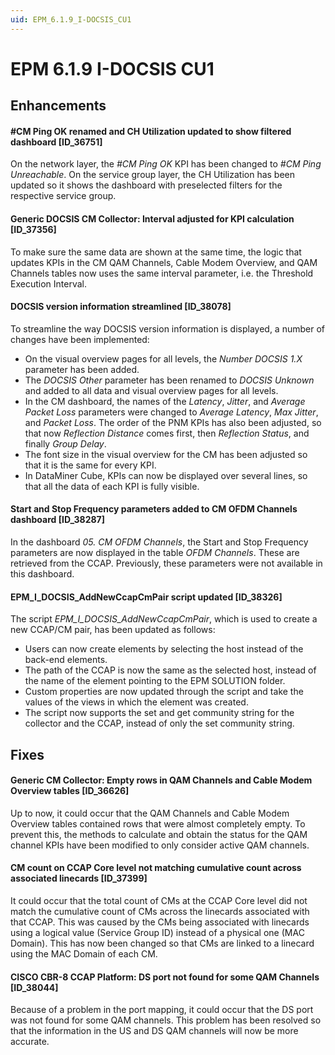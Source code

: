 ```yaml
---
uid: EPM_6.1.9_I-DOCSIS_CU1
---
```


# EPM 6.1.9 I-DOCSIS CU1

## Enhancements

#### #CM Ping OK renamed and CH Utilization updated to show filtered dashboard [ID_36751]

​On the network layer, the *#CM Ping OK* KPI has been changed to *#CM Ping Unreachable*. On the service group layer, the CH Utilization has been updated so it shows the dashboard with preselected filters for the respective service group.

#### Generic DOCSIS CM Collector: Interval adjusted for KPI calculation [ID_37356]

To make sure the same data are shown at the same time, the logic that updates KPIs in the CM QAM Channels, Cable Modem Overview, and QAM Channels tables now uses the same interval parameter, i.e. the Threshold Execution Interval.

#### DOCSIS version information streamlined [ID_38078]

To streamline the way DOCSIS version information is displayed, a number of changes have been implemented:

- On the visual overview pages for all levels, the *Number DOCSIS 1.X* parameter has been added.
- The *DOCSIS Other* parameter has been renamed to *DOCSIS Unknown* and added to all data and visual overview pages for all levels.
- In the CM dashboard, the names of the *Latency*, *Jitter*, and *Average Packet Loss* parameters were changed to *Average Latency*, *Max Jitter*, and *Packet Loss*. The order of the PNM KPIs has also been adjusted, so that now *Reflection Distance* comes first, then *Reflection Status*, and finally *Group Delay*.
- The font size in the visual overview for the CM has been adjusted so that it is the same for every KPI.
- In DataMiner Cube, KPIs can now be displayed over several lines, so that all the data of each KPI is fully visible.

#### Start and Stop Frequency parameters added to CM OFDM Channels dashboard [ID_38287]

In the dashboard *05. CM OFDM Channels*, the Start and Stop Frequency parameters are now displayed in the table *OFDM Channels*. These are retrieved from the CCAP. Previously, these parameters were not available in this dashboard.

#### EPM_I_DOCSIS_AddNewCcapCmPair script updated [ID_38326]

The script *EPM_I_DOCSIS_AddNewCcapCmPair*, which is used to create a new CCAP/CM pair, has been updated as follows:

- Users can now create elements by selecting the host instead of the back-end elements.
- The path of the CCAP is now the same as the selected host, instead of the name of the element pointing to the EPM SOLUTION folder.
- Custom properties are now updated through the script and take the values of the views in which the element was created.
- The script now supports the set and get community string for the collector and the CCAP, instead of only the set community string.

## Fixes

#### Generic CM Collector: Empty rows in QAM Channels and Cable Modem Overview tables [ID_36626]

Up to now, it could occur that the QAM Channels and Cable Modem Overview tables contained rows that were almost completely empty. To prevent this, the methods to calculate and obtain the status for the QAM channel KPIs have been modified to only consider active QAM channels.

#### CM count on CCAP Core level not matching cumulative count across associated linecards [ID_37399]

It could occur that the total count of CMs at the CCAP Core level did not match the cumulative count of CMs across the linecards associated with that CCAP. This was caused by the CMs being associated with linecards using a logical value (Service Group ID) instead of a physical one (MAC Domain). This has now been changed so that CMs are linked to a linecard using the MAC Domain of each CM.

#### CISCO CBR-8 CCAP Platform: DS port not found for some QAM Channels [ID_38044]

Because of a problem in the port mapping, it could occur that the DS port was not found for some QAM channels. This problem has been resolved so that the information in the US and DS QAM channels will now be more accurate.
